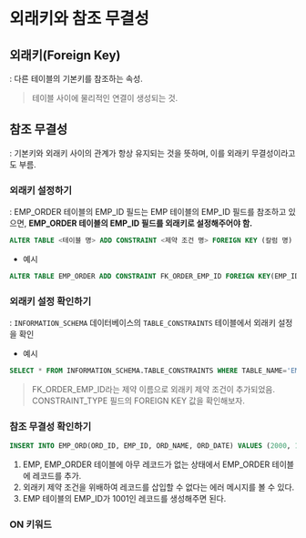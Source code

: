 # 외래키와 참조 무결성
## 외래키(Foreign Key)
: 다른 테이블의 기본키를 참조하는 속성.
> 테이블 사이에 물리적인 연결이 생성되는 것.

## 참조 무결성
: 기본키와 외래키 사이의 관계가 항상 유지되는 것을 뜻하며, 이를 외래키 무결성이라고도 부름.

### 외래키 설정하기
: EMP_ORDER 테이블의 EMP_ID 필드는 EMP 테이블의 EMP_ID 필드를 참조하고 있으면, __EMP_ORDER 테이블의 EMP_ID 필드를 외래키로 설정해주어야 함.__
``` sql
ALTER TABLE <테이블 명> ADD CONSTRAINT <제약 조건 명> FOREIGN KEY (칼럼 명) REFERENCES <부모 테이블> (부모 테이블의 기본키 필드명);
```
- 예시
``` sql
ALTER TABLE EMP_ORDER ADD CONSTRAINT FK_ORDER_EMP_ID FOREIGN KEY(EMP_ID) REFERENCES EMP(EMP_ID);
```

### 외래키 설정 확인하기
: ```INFORMATION_SCHEMA``` 데이터베이스의 ```TABLE_CONSTRAINTS``` 테이블에서 외래키 설정을 확인
- 예시
``` sql
SELECT * FROM INFORMATION_SCHEMA.TABLE_CONSTRAINTS WHERE TABLE_NAME='EMP_ORDER';
```
> FK_ORDER_EMP_ID라는 제약 이름으로 외래키 제약 조건이 추가되었음. CONSTRAINT_TYPE 필드의 FOREIGN KEY 값을 확인해보자.
### 참조 무결성 확인하기
``` sql
INSERT INTO EMP_ORD(ORD_ID, EMP_ID, ORD_NAME, ORD_DATE) VALUES (2000, 1001, '커피', '2019-08-11');
```
1. EMP, EMP_ORDER 테이블에 아무 레코드가 없는 상태에서 EMP_ORDER 테이블에 레코드를 추가.
2. 외래키 제약 조건을 위배하여 레코드를 삽입할 수 없다는 에러 메시지를 볼 수 있다.
3. EMP 테이블의 EMP_ID가 1001인 레코드를 생성해주면 된다.

### ON 키워드

